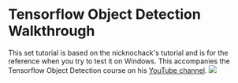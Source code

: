 # Tensorflow Object Detection Walkthrough
<p>This set tutorial is based on the nicknochack's tutorial and is for the reference when you try to test it on Windows. This accompanies the Tensorflow Object Detection course on his <a href="https://www.youtube.com/c/nicholasrenotte">YouTube channel</a>. 
<img src="https://i.imgur.com/H3tUyKM.png">
